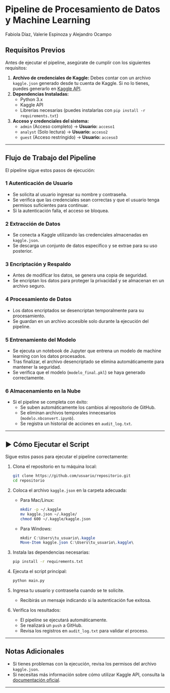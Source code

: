 # Pipeline de Procesamiento de Datos y Machine Learning
Fabiola Díaz, Valerie Espinoza y Alejandro Ocampo
## Requisitos Previos
Antes de ejecutar el pipeline, asegúrate de cumplir con los siguientes requisitos:

1. **Archivo de credenciales de Kaggle:** Debes contar con un archivo `kaggle.json` generado desde tu cuenta de Kaggle. Si no lo tienes, puedes generarlo en [Kaggle API](https://www.kaggle.com/docs/api).
2. **Dependencias Instaladas:**
   - Python 3.x
   - Kaggle API
   - Librerías necesarias (puedes instalarlas con `pip install -r requirements.txt`)
3. **Acceso y credenciales del sistema:**
   - `admin` (Acceso completo) → **Usuario:** `acceso1`
   - `analyst` (Solo lectura) → **Usuario:** `acceso2`
   - `guest` (Acceso restringido) → **Usuario:** `acceso3`

---

## Flujo de Trabajo del Pipeline
El pipeline sigue estos pasos de ejecución:

### **1 Autenticación de Usuario**
- Se solicita al usuario ingresar su nombre y contraseña.
- Se verifica que las credenciales sean correctas y que el usuario tenga permisos suficientes para continuar.
- Si la autenticación falla, el acceso se bloquea.

### **2 Extracción de Datos**
- Se conecta a Kaggle utilizando las credenciales almacenadas en `kaggle.json`.
- Se descarga un conjunto de datos específico y se extrae para su uso posterior.

### **3 Encriptación y Respaldo**
- Antes de modificar los datos, se genera una copia de seguridad.
- Se encriptan los datos para proteger la privacidad y se almacenan en un archivo seguro.

### **4 Procesamiento de Datos**
- Los datos encriptados se desencriptan temporalmente para su procesamiento.
- Se guardan en un archivo accesible solo durante la ejecución del pipeline.

### **5 Entrenamiento del Modelo**
- Se ejecuta un notebook de Jupyter que entrena un modelo de machine learning con los datos procesados.
- Tras finalizar, el archivo desencriptado se elimina automáticamente para mantener la seguridad.
- Se verifica que el modelo (`modelo_final.pkl`) se haya generado correctamente.

### **6 Almacenamiento en la Nube**
- Si el pipeline se completa con éxito:
  - Se suben automáticamente los cambios al repositorio de GitHub.
  - Se eliminan archivos temporales innecesarios (`modelo.nbconvert.ipynb`).
  - Se registra un historial de acciones en `audit_log.txt`.

---

## ▶ **Cómo Ejecutar el Script**
Sigue estos pasos para ejecutar el pipeline correctamente:

1. Clona el repositorio en tu máquina local:
   ```bash
   git clone https://github.com/usuario/repositorio.git
   cd repositorio
   ```

2. Coloca el archivo `kaggle.json` en la carpeta adecuada:
   - Para Mac/Linux:
     ```bash
     mkdir -p ~/.kaggle
     mv kaggle.json ~/.kaggle/
     chmod 600 ~/.kaggle/kaggle.json
     ```
   - Para Windows:
     ```powershell
     mkdir C:\Users\tu_usuario\.kaggle
     Move-Item kaggle.json C:\Users\tu_usuario\.kaggle\
     ```

3. Instala las dependencias necesarias:
   ```bash
   pip install -r requirements.txt
   ```

4. Ejecuta el script principal:
   ```bash
   python main.py
   ```

5. Ingresa tu usuario y contraseña cuando se te solicite.
   - Recibirás un mensaje indicando si la autenticación fue exitosa.

6. Verifica los resultados:
   - El pipeline se ejecutará automáticamente.
   - Se realizará un `push` a GitHub.
   - Revisa los registros en `audit_log.txt` para validar el proceso.

---

## Notas Adicionales
- Si tienes problemas con la ejecución, revisa los permisos del archivo `kaggle.json`.
- Si necesitas más información sobre cómo utilizar Kaggle API, consulta la [documentación oficial](https://www.kaggle.com/docs/api).

---